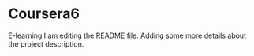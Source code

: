 # Coursera6
E-learning
I am editing the README file. Adding some more details about the project description.
